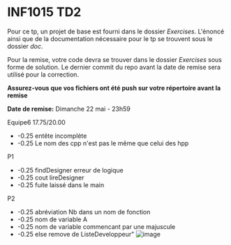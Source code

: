 # INF1015 TD2

Pour ce tp, un projet de base est fourni dans le dossier *Exercises*. L'énoncé ainsi que de la documentation nécessaire pour le tp se trouvent sous le dossier *doc*.

 Pour la remise, votre code devra se trouver dans le dossier *Exercises* sous forme de solution. Le dernier commit du repo avant la date de remise sera utilisé pour la correction. 
 
 **Assurez-vous que vos fichiers ont été push sur votre répertoire avant la remise** 
 
 **Date de remise:** Dimanche 22 mai - 23h59
 
Equipe6	17.75/20.00

* -0.25 entête incomplète
* -0.25 Le nom des cpp n'est pas le même que celui des hpp

P1 
* -0.25 findDesigner erreur de logique
* -0.25 cout lireDesigner
* -0.25 fuite laissé dans le main

P2
* -0.25 abréviation Nb dans un nom de fonction
* -0.25 nom de variable A
* -0.25 nom de variable commencant par une majuscule
* -0.25 else remove de ListeDeveloppeur"
![image](https://user-images.githubusercontent.com/47032065/169940019-c45e967b-532b-41fe-acfe-c41380d05936.png)
